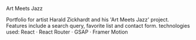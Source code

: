 Art Meets Jazz

Portfolio for artist Harald Zickhardt and his 'Art Meets Jazz' project. Features include a search query, favorite list and contact form.
technologies used: React · React Router · GSAP · Framer Motion
